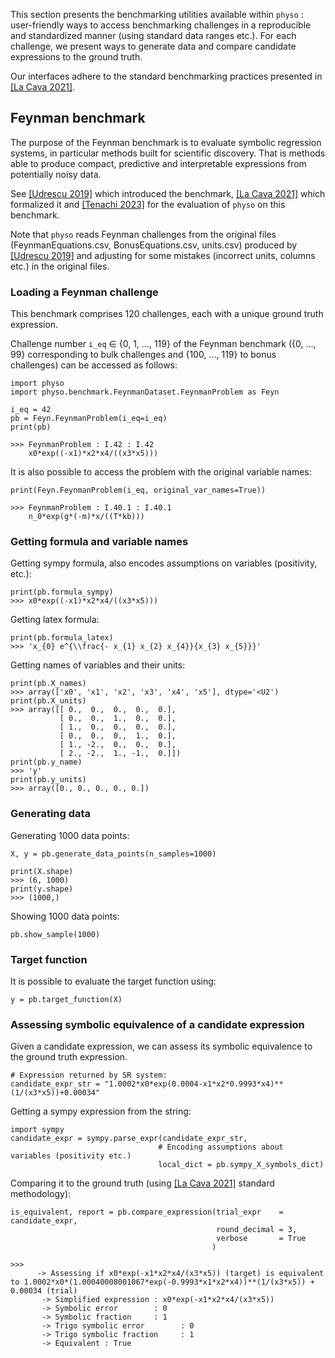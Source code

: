 
This section presents the benchmarking utilities available within `physo` : user-friendly ways to access benchmarking challenges in a reproducible and standardized manner (using standard data ranges etc.).
For each challenge, we present ways to generate data and compare candidate expressions to the ground truth.

Our interfaces adhere to the standard benchmarking practices presented in [[La Cava 2021]](https://arxiv.org/abs/2107.14351).

## Feynman benchmark

The purpose of the Feynman benchmark is to evaluate symbolic regression systems, in particular methods built for scientific discovery.
That is methods able to produce compact, predictive and interpretable expressions from potentially noisy data.

See [[Udrescu 2019]](https://arxiv.org/abs/1905.11481) which introduced the benchmark, [[La Cava 2021]](https://arxiv.org/abs/2107.14351) which formalized it and [[Tenachi 2023]](https://arxiv.org/abs/2303.03192) for the evaluation of `physo` on this benchmark.

Note that `physo` reads Feynman challenges from the original files (FeynmanEquations.csv, BonusEquations.csv, units.csv) produced by [[Udrescu 2019]](https://arxiv.org/abs/1905.11481) and adjusting for some mistakes (incorrect units, columns etc.) in the original files.

### Loading a Feynman challenge

This benchmark comprises 120 challenges, each with a unique ground truth expression.

Challenge number `i_eq` $\in$ {0, 1, ..., 119} of the Feynman benchmark ({0, ..., 99} corresponding to bulk challenges and {100, ..., 119} to bonus challenges) can be accessed as follows:

```
import physo
import physo.benchmark.FeynmanDataset.FeynmanProblem as Feyn

i_eq = 42
pb = Feyn.FeynmanProblem(i_eq=i_eq)
print(pb)
```

```
>>> FeynmanProblem : I.42 : I.42
    x0*exp((-x1)*x2*x4/((x3*x5)))
```

It is also possible to access the problem with the original variable names:

```
print(Feyn.FeynmanProblem(i_eq, original_var_names=True))
```
```
>>> FeynmanProblem : I.40.1 : I.40.1
    n_0*exp(g*(-m)*x/((T*kb)))
```

### Getting formula and variable names

Getting sympy formula, also encodes assumptions on variables (positivity, etc.):
```
print(pb.formula_sympy)
>>> x0*exp((-x1)*x2*x4/((x3*x5)))
```
Getting latex formula:
```
print(pb.formula_latex)
>>> 'x_{0} e^{\\frac{- x_{1} x_{2} x_{4}}{x_{3} x_{5}}}'
```

Getting names of variables and their units:
```
print(pb.X_names)
>>> array(['x0', 'x1', 'x2', 'x3', 'x4', 'x5'], dtype='<U2')
print(pb.X_units)
>>> array([[ 0.,  0.,  0.,  0.,  0.],
           [ 0.,  0.,  1.,  0.,  0.],
           [ 1.,  0.,  0.,  0.,  0.],
           [ 0.,  0.,  0.,  1.,  0.],
           [ 1., -2.,  0.,  0.,  0.],
           [ 2., -2.,  1., -1.,  0.]])
print(pb.y_name)
>>> 'y'
print(pb.y_units)
>>> array([0., 0., 0., 0., 0.])
```

### Generating data

Generating 1000 data points:
```
X, y = pb.generate_data_points(n_samples=1000)
```
```
print(X.shape)
>>> (6, 1000)
print(y.shape)
>>> (1000,)
```

Showing 1000 data points:
```
pb.show_sample(1000)
```

### Target function

It is possible to evaluate the target function using:
```
y = pb.target_function(X)
```

### Assessing symbolic equivalence of a candidate expression


Given a candidate expression, we can assess its symbolic equivalence to the ground truth expression.
```
# Expression returned by SR system:
candidate_expr_str = "1.0002*x0*exp(0.0004-x1*x2*0.9993*x4)**(1/(x3*x5))+0.00034"
```

Getting a sympy expression from the string:
```
import sympy
candidate_expr = sympy.parse_expr(candidate_expr_str,
                                 # Encoding assumptions about variables (positivity etc.)
                                 local_dict = pb.sympy_X_symbols_dict)
```
Comparing it to the ground truth (using [[La Cava 2021]](https://arxiv.org/abs/2107.14351) standard methodology):
```
is_equivalent, report = pb.compare_expression(trial_expr    = candidate_expr, 
                                              round_decimal = 3,
                                              verbose       = True
                                             )
```
```
>>>
      -> Assessing if x0*exp(-x1*x2*x4/(x3*x5)) (target) is equivalent to 1.0002*x0*(1.00040008001067*exp(-0.9993*x1*x2*x4))**(1/(x3*x5)) + 0.00034 (trial)
       -> Simplified expression : x0*exp(-x1*x2*x4/(x3*x5))
       -> Symbolic error        : 0
       -> Symbolic fraction     : 1
       -> Trigo symbolic error        : 0
       -> Trigo symbolic fraction     : 1
       -> Equivalent : True
```